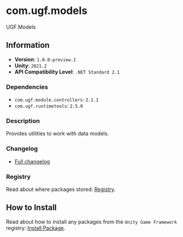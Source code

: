 # com.ugf.models

UGF.Models

## Information

- **Version**: `1.0.0-preview.1`
- **Unity**: `2021.2`
- **API Compatibility Level**: `.NET Standard 2.1`

### Dependencies

- `com.ugf.module.controllers`: `2.1.1`
- `com.ugf.runtimetools`: `2.5.0`


### Description

Provides utilities to work with data models.

### Changelog

- [Full changelog](changelog.md)

### Registry

Read about where packages stored: [Registry](https://github.com/unity-game-framework/organization/blob/main/docs/registry.md).

## How to Install

Read about how to install any packages from the `Unity Game Framework` registry: [Install Package](https://github.com/unity-game-framework/organization/blob/main/docs/install-packages.md).
